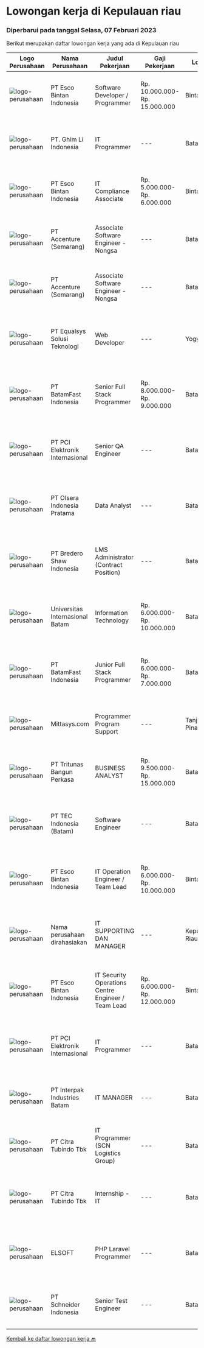 
  # Lowongan kerja di Kepulauan riau

  ### Diperbarui pada tanggal Selasa, 07 Februari 2023

  Berikut merupakan daftar lowongan kerja yang ada di Kepulauan riau

  |Logo Perusahaan | Nama Perusahaan | Judul Pekerjaan | Gaji Pekerjaan | Lokasi | Deskripsi | Tanggal diunggah | Pranala |
  | -------------- | --------------- | --------------- | --------- | --------- | -------------- | ------- | ----------- |
  |![logo-perusahaan](https://image-service-cdn.seek.com.au/d7d3be70a701514214ce2eb78cd153e22cc97501/ee4dce1061f3f616224767ad58cb2fc751b8d2dc)|PT Esco Bintan Indonesia|Software Developer / Programmer|Rp. 10.000.000-Rp. 15.000.000|Bintan|We are looking for C#, Linq, and Entity Framework developers for new and existing product development.The candidate is required to speak and...|Minggu, 05 Februari 2023|https://www.jobstreet.co.id/id/job/software-developer-programmer-4200347?token=0~7065506d-f12d-460a-ab3b-fdcd2ec9f52e&sectionRank=1&jobId=jobstreet-id-job-4200347|
|![logo-perusahaan](https://i.ibb.co/sqvTCh9/112815900-stock-vector-no-image-available-icon-flat-vector.webp)|PT. Ghim Li Indonesia|IT Programmer|---|Batam|Responsibilities Managing the complete software development process from conception to deployment Maintaining and upgrading the software following...|Jumat, 03 Februari 2023|https://www.jobstreet.co.id/id/job/it-programmer-4196122?token=0~7065506d-f12d-460a-ab3b-fdcd2ec9f52e&sectionRank=2&jobId=jobstreet-id-job-4196122|
|![logo-perusahaan](https://image-service-cdn.seek.com.au/d7d3be70a701514214ce2eb78cd153e22cc97501/ee4dce1061f3f616224767ad58cb2fc751b8d2dc)|PT Esco Bintan Indonesia|IT Compliance Associate|Rp. 5.000.000-Rp. 6.000.000|Bintan|Job Description: Assist on all internal and external audit teams where IT inquiry is required Monitor activities of assigned IT areas to ensure...|Rabu, 01 Februari 2023|https://www.jobstreet.co.id/id/job/it-compliance-associate-4183897?token=0~7065506d-f12d-460a-ab3b-fdcd2ec9f52e&sectionRank=3&jobId=jobstreet-id-job-4183897|
|![logo-perusahaan](https://image-service-cdn.seek.com.au/1c2e28fa09a87d89b9dac6106fdc6fa435c484bb/ee4dce1061f3f616224767ad58cb2fc751b8d2dc)|PT Accenture (Semarang)|Associate Software Engineer - Nongsa|---|Batam|About Accenture Accenture is a global professional services company with leading capabilities in digital, cloud, and security. Combining unmatched...|Sabtu, 04 Februari 2023|https://www.jobstreet.co.id/id/job/associate-software-engineer-nongsa-4192027?token=0~7065506d-f12d-460a-ab3b-fdcd2ec9f52e&sectionRank=4&jobId=jobstreet-id-job-4192027|
|![logo-perusahaan](https://image-service-cdn.seek.com.au/1c2e28fa09a87d89b9dac6106fdc6fa435c484bb/ee4dce1061f3f616224767ad58cb2fc751b8d2dc)|PT Accenture (Semarang)|Associate Software Engineer - Nongsa|---|Batam|About Accenture Accenture is a global professional services company with leading capabilities in digital, cloud, and security. Combining unmatched...|Sabtu, 04 Februari 2023|https://www.jobstreet.co.id/id/job/associate-software-engineer-nongsa-4192010?token=0~7065506d-f12d-460a-ab3b-fdcd2ec9f52e&sectionRank=5&jobId=jobstreet-id-job-4192010|
|![logo-perusahaan](https://image-service-cdn.seek.com.au/cf6d9b9362f34572218f6a132da744549ab3eacd/ee4dce1061f3f616224767ad58cb2fc751b8d2dc)|PT Equalsys Solusi Teknologi|Web Developer|---|Yogyakarta|RESPONSIBILITIES Deliver development requirements in an Agile-SCRUM methodology. Develop software solutions with readable clean code and standard...|Kamis, 02 Februari 2023|https://www.jobstreet.co.id/id/job/web-developer-4194313?token=0~7065506d-f12d-460a-ab3b-fdcd2ec9f52e&sectionRank=6&jobId=jobstreet-id-job-4194313|
|![logo-perusahaan](https://image-service-cdn.seek.com.au/a822fec9b06ebafc662bd2a992ab50c5fe1d8c6a/ee4dce1061f3f616224767ad58cb2fc751b8d2dc)|PT BatamFast Indonesia|Senior Full Stack Programmer|Rp. 8.000.000-Rp. 9.000.000|Batam|Full Stack Developer Duties and Responsibilities: Managing the complete software development process from conception to deployment Maintaining and...|Kamis, 02 Februari 2023|https://www.jobstreet.co.id/id/job/senior-full-stack-programmer-4194198?token=0~7065506d-f12d-460a-ab3b-fdcd2ec9f52e&sectionRank=7&jobId=jobstreet-id-job-4194198|
|![logo-perusahaan](https://image-service-cdn.seek.com.au/daa97ff1abf4e9ff1f739c9f7b4f75a273868bb0/ee4dce1061f3f616224767ad58cb2fc751b8d2dc)|PT PCI Elektronik Internasional|Senior QA Engineer|---|Batam|Experience: Lead QA Engineer managing a group of engineers: With internal and external Audit Experience, QCC/Six Sigma Project, Improvement Projects...|Kamis, 02 Februari 2023|https://www.jobstreet.co.id/id/job/senior-qa-engineer-4207867?token=0~7065506d-f12d-460a-ab3b-fdcd2ec9f52e&sectionRank=8&jobId=jobstreet-id-job-4207867|
|![logo-perusahaan](https://image-service-cdn.seek.com.au/90e9bb2e5bcac40b68d491aafb34203d371349a1/ee4dce1061f3f616224767ad58cb2fc751b8d2dc)|PT Olsera Indonesia Pratama|Data Analyst|---|Batam|Job Description : Gather/collect data, perform analysis on data, forecasts, and provide recommendations to optimize sales activities and increase...|Selasa, 31 Januari 2023|https://www.jobstreet.co.id/id/job/data-analyst-4204737?token=0~7065506d-f12d-460a-ab3b-fdcd2ec9f52e&sectionRank=9&jobId=jobstreet-id-job-4204737|
|![logo-perusahaan](https://image-service-cdn.seek.com.au/636f01b97c78cfc506492f57240f03b173d4302b/ee4dce1061f3f616224767ad58cb2fc751b8d2dc)|PT Bredero Shaw Indonesia|LMS Administrator (Contract Position)|---|Batam|Main Duties &amp; Responsibilities:Responsible for the design and development of training and learning content for the Learning Management System...|Selasa, 31 Januari 2023|https://www.jobstreet.co.id/id/job/lms-administrator-contract-position-4205300?token=0~7065506d-f12d-460a-ab3b-fdcd2ec9f52e&sectionRank=10&jobId=jobstreet-id-job-4205300|
|![logo-perusahaan](https://image-service-cdn.seek.com.au/8c68530db41f0291e97ffb8b20ffd458b46dcf8f/ee4dce1061f3f616224767ad58cb2fc751b8d2dc)|Universitas Internasional Batam|Information Technology|Rp. 6.000.000-Rp. 10.000.000|Batam|1. Melaksanakan Penelitian Teknologi Informasi sesuai bidang ilmu2. Melaksanakan Pengabdian kepada masyarakat di ranah Teknologi Informasi dan lintas...|Jumat, 27 Januari 2023|https://www.jobstreet.co.id/id/job/information-technology-4197415?token=0~7065506d-f12d-460a-ab3b-fdcd2ec9f52e&sectionRank=11&jobId=jobstreet-id-job-4197415|
|![logo-perusahaan](https://image-service-cdn.seek.com.au/0ffdb6eefbdb4aa883286e083adbbb84cf0efba3/ee4dce1061f3f616224767ad58cb2fc751b8d2dc)|PT BatamFast Indonesia|Junior Full Stack Programmer|Rp. 6.000.000-Rp. 7.000.000|Batam|Full Stack Developer Duties and Responsibilities: Managing the complete software development process from conception to deployment Maintaining and...|Senin, 23 Januari 2023|https://www.jobstreet.co.id/id/job/junior-full-stack-programmer-4193504?token=0~7065506d-f12d-460a-ab3b-fdcd2ec9f52e&sectionRank=12&jobId=jobstreet-id-job-4193504|
|![logo-perusahaan](https://i.ibb.co/sqvTCh9/112815900-stock-vector-no-image-available-icon-flat-vector.webp)|Mittasys.com|Programmer Program Support|---|Tanjung Pinang|KUALIFIKASI : Pendidikan minimal SMA / SMK Mau belajar hal - hal baru Mampu bekerja tim Memiliki kemampuan komunikasi yang baik Memiliki basic...|Selasa, 31 Januari 2023|https://www.jobstreet.co.id/id/job/programmer-program-support-4204628?token=0~7065506d-f12d-460a-ab3b-fdcd2ec9f52e&sectionRank=13&jobId=jobstreet-id-job-4204628|
|![logo-perusahaan](https://image-service-cdn.seek.com.au/0b1536430450304796adfbfef1ef050be38b686d/ee4dce1061f3f616224767ad58cb2fc751b8d2dc)|PT Tritunas Bangun Perkasa|BUSINESS ANALYST|Rp. 9.500.000-Rp. 15.000.000|Batam|Fluent in English &amp; Mandarin S1, Experience Minimum 2 years Background Business Development, Investment, Architect or Marketing Detail Oriented...|Sabtu, 21 Januari 2023|https://www.jobstreet.co.id/id/job/business-analyst-4179416?token=0~7065506d-f12d-460a-ab3b-fdcd2ec9f52e&sectionRank=14&jobId=jobstreet-id-job-4179416|
|![logo-perusahaan](https://image-service-cdn.seek.com.au/e5fa2b81daae9047d0ab4f6ef4822f50e1c8f8bd/ee4dce1061f3f616224767ad58cb2fc751b8d2dc)|PT TEC Indonesia (Batam)|Software Engineer|---|Batam|Bachelor degree in Electrical Engineer Good skill to operate C++, C#, Java programming, MS Visual Studio Have basic knowledge of computer system...|Kamis, 19 Januari 2023|https://www.jobstreet.co.id/id/job/software-engineer-4189279?token=0~7065506d-f12d-460a-ab3b-fdcd2ec9f52e&sectionRank=15&jobId=jobstreet-id-job-4189279|
|![logo-perusahaan](https://image-service-cdn.seek.com.au/d7d3be70a701514214ce2eb78cd153e22cc97501/ee4dce1061f3f616224767ad58cb2fc751b8d2dc)|PT Esco Bintan Indonesia|IT Operation Engineer / Team Lead|Rp. 6.000.000-Rp. 10.000.000|Bintan|Job Description: Provide daily technical support for network (LAN, WAN and Firewall), computer hardware and software, anti-virus, anti-spam, backup,...|Senin, 16 Januari 2023|https://www.jobstreet.co.id/id/job/it-operation-engineer-team-lead-4184054?token=0~7065506d-f12d-460a-ab3b-fdcd2ec9f52e&sectionRank=16&jobId=jobstreet-id-job-4184054|
|![logo-perusahaan](https://i.ibb.co/sqvTCh9/112815900-stock-vector-no-image-available-icon-flat-vector.webp)|Nama perusahaan dirahasiakan|IT SUPPORTING DAN MANAGER|---|Kepulauan Riau|Memiliki pengalaman di bidang IT minimal 2 tahun Bersedia ditempatkan di Tanjung Pinang / Batam, Kepulauan Riau Mampu bekerja di bawah tekanan  Bisa...|Senin, 16 Januari 2023|https://www.jobstreet.co.id/id/job/it-supporting-dan-manager-4184950?token=0~7065506d-f12d-460a-ab3b-fdcd2ec9f52e&sectionRank=17&jobId=jobstreet-id-job-4184950|
|![logo-perusahaan](https://image-service-cdn.seek.com.au/d7d3be70a701514214ce2eb78cd153e22cc97501/ee4dce1061f3f616224767ad58cb2fc751b8d2dc)|PT Esco Bintan Indonesia|IT Security Operations Centre Engineer / Team Lead|Rp. 6.000.000-Rp. 12.000.000|Bintan|Job Description: Responding to all system and/or network security breaches through Monitoring/SIEM software. Manage and monitor for security...|Senin, 16 Januari 2023|https://www.jobstreet.co.id/id/job/it-security-operations-centre-engineer-team-lead-4183977?token=0~7065506d-f12d-460a-ab3b-fdcd2ec9f52e&sectionRank=18&jobId=jobstreet-id-job-4183977|
|![logo-perusahaan](https://image-service-cdn.seek.com.au/daa97ff1abf4e9ff1f739c9f7b4f75a273868bb0/ee4dce1061f3f616224767ad58cb2fc751b8d2dc)|PT PCI Elektronik Internasional|IT Programmer|---|Batam|Requirements : Education Degree on Management Informatic/ Informatic technology Understand programming language: PHP, Java Script Able to develop...|Jumat, 13 Januari 2023|https://www.jobstreet.co.id/id/job/it-programmer-4181298?token=0~7065506d-f12d-460a-ab3b-fdcd2ec9f52e&sectionRank=19&jobId=jobstreet-id-job-4181298|
|![logo-perusahaan](https://image-service-cdn.seek.com.au/67a36469f144dc899a83fb7f236e99945756e2fb/ee4dce1061f3f616224767ad58cb2fc751b8d2dc)|PT Interpak Industries Batam|IT MANAGER|---|Batam|Broad Function: Plan, organize, direct, control, evaluate, and make plans to improve the hardware and software maintenance, system training and...|Rabu, 11 Januari 2023|https://www.jobstreet.co.id/id/job/it-manager-4177492?token=0~7065506d-f12d-460a-ab3b-fdcd2ec9f52e&sectionRank=20&jobId=jobstreet-id-job-4177492|
|![logo-perusahaan](https://image-service-cdn.seek.com.au/ae5d7627751fc9d00747acdff063a786f6d09c5f/ee4dce1061f3f616224767ad58cb2fc751b8d2dc)|PT Citra Tubindo Tbk|IT Programmer (SCN Logistics Group)|---|Batam|Provide technology-based solution to solve any issue in company business process to be automatic and efficient. Placement : SCN Logistics Group...|Kamis, 12 Januari 2023|https://www.jobstreet.co.id/id/job/it-programmer-scn-logistics-group-4180462?token=0~7065506d-f12d-460a-ab3b-fdcd2ec9f52e&sectionRank=21&jobId=jobstreet-id-job-4180462|
|![logo-perusahaan](https://image-service-cdn.seek.com.au/ae5d7627751fc9d00747acdff063a786f6d09c5f/ee4dce1061f3f616224767ad58cb2fc751b8d2dc)|PT Citra Tubindo Tbk|Internship - IT|---|Batam|INTERNSHIP - ITPerform the jobs design and develop software and computer systems, and implementing designs by writing computer programsREQUIREMENT•...|Senin, 09 Januari 2023|https://www.jobstreet.co.id/id/job/internship-it-4174041?token=0~7065506d-f12d-460a-ab3b-fdcd2ec9f52e&sectionRank=22&jobId=jobstreet-id-job-4174041|
|![logo-perusahaan](https://i.ibb.co/sqvTCh9/112815900-stock-vector-no-image-available-icon-flat-vector.webp)|ELSOFT|PHP Laravel Programmer|---|Batam|- Melakukan perencanaan dan merancang struktur hingga tampilan program- Melakukan coding atau menulis kode program- Menulis perintah komputer-...|Senin, 06 Februari 2023|https://www.jobstreet.co.id/id/job/php-laravel-programmer-1034610764?token=0~7065506d-f12d-460a-ab3b-fdcd2ec9f52e&sectionRank=23&jobId=jobstreet-id-job-1034610764|
|![logo-perusahaan](https://image-service-cdn.seek.com.au/630e6f36eddf12aa2a9f090c449e02964b55a0a1/ee4dce1061f3f616224767ad58cb2fc751b8d2dc)|PT Schneider Indonesia|Senior Test Engineer|---|Batam|Senior Test Engineer-008B1TDescription – External*Main role of this position   To be responsible in Industrialization test &amp; control equipment for...|Minggu, 05 Februari 2023|https://www.jobstreet.co.id/id/job/senior-test-engineer-1034594064?token=0~7065506d-f12d-460a-ab3b-fdcd2ec9f52e&sectionRank=24&jobId=jobstreet-id-job-1034594064|


  [Kembali ke daftar lowongan kerja 🔙](../README.md#daftar-lowongan-kerja)
  